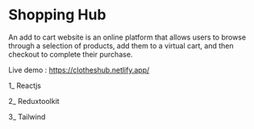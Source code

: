 # Shopping Hub

An add to cart website is an online platform that allows users to browse through a selection of products, add them to a virtual cart, and then checkout to complete their purchase.

Live demo : https://clotheshub.netlify.app/

1_ Reactjs

2_ Reduxtoolkit

3_ Tailwind
